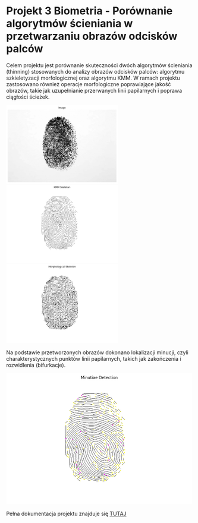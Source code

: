 # Projekt 3 Biometria - Porównanie algorytmów ścieniania w przetwarzaniu obrazów odcisków palców

Celem projektu jest porównanie skuteczności dwóch algorytmów ścieniania (thinning) stosowanych do analizy obrazów odcisków palców: algorytmu szkieletyzacji morfologicznej oraz algorytmu KMM. W ramach projektu zastosowano również operacje morfologiczne poprawiające jakość obrazów, takie jak uzupełnianie przerwanych linii papilarnych i poprawa ciągłości ścieżek.

<p float="left">
  <img src="/visualizations_for_documentation/original.png" width="300"/>
  <img src="/visualizations_for_documentation/skeleton_kmm.png" width="300"/>
  <img src="/visualizations_for_documentation/skeleton_morph.png" width="300"/>
</p>

  
 Na podstawie przetworzonych obrazów dokonano lokalizacji minucji, czyli charakterystycznych punktów linii papilarnych, takich jak zakończenia i rozwidlenia (bifurkacje).

 <img src="/visualizations_for_documentation/minutiae_kmm.png" width="500"/>


 
 Pełna dokumentacja projektu znajduje się [TUTAJ](https://github.com/xxkaro/biometria-projekt3/biometria_projekt3.pdf)
